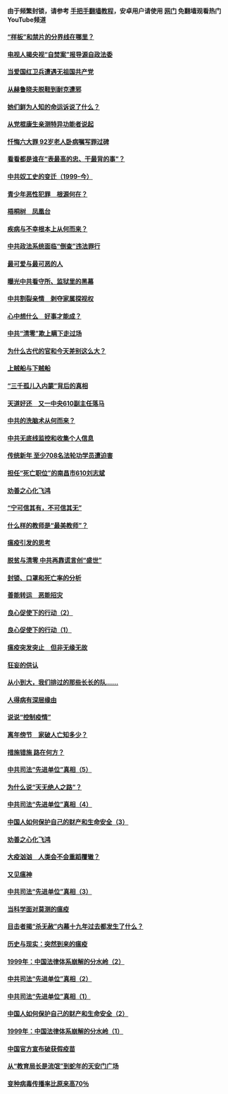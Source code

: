 #### 由于频繁封锁，请参考 [手把手翻墙教程](https://github.com/gfw-breaker/guides/wiki/)，安卓用户请使用 [网门](https://github.com/gfw-breaker/nogfw/blob/master/dl.md?t=04051700) 免翻墙观看热门YouTube频道 

#### [“样板”和禁片的分界线在哪里？](../pages/19/422704.md?t=04051700) 

#### [电视人揭央视“自焚案”报导源自政法委](../pages/19/422770.md?t=04051700) 

#### [当爱国红卫兵遭遇无祖国共产党](../pages/19/422848.md?t=04051700) 

#### [从赫鲁晓夫脱鞋到耐克遭邪](../pages/19/422826.md?t=04051700) 

#### [她们鲜为人知的命运诉说了什么？](../pages/19/422754.md?t=04051700) 

#### [从党棍康生亲测特异功能者说起](../pages/19/422657.md?t=04051700) 

#### [忏悔六大罪 92岁老人卧病嘱写罪过碑](../pages/19/422750.md?t=04051700) 

#### [看看都是谁在“表最高的忠、干最背的事”？](../pages/19/422703.md?t=04051700) 

#### [中共奴工史的变迁（1999-今）](../pages/19/422656.md?t=04051700) 

#### [青少年恶性犯罪　根源何在？](../pages/19/422449.md?t=04051700) 

#### [梧桐树　凤凰台](../pages/19/422442.md?t=04051700) 

#### [疾病与不幸根本上从何而来？](../pages/19/422438.md?t=04051700) 

#### [中共政法系统面临“倒查”违法罪行](../pages/19/422497.md?t=04051700) 

#### [最可爱与最可恶的人](../pages/19/422448.md?t=04051700) 

#### [曝光中共看守所、监狱里的黑幕](../pages/19/422390.md?t=04051700) 

#### [中共割裂亲情　剥夺家属探视权](../pages/19/422364.md?t=04051700) 

#### [心中想什么　好事才能成？](../pages/19/422318.md?t=04051700) 

#### [中共“清零”欺上瞒下走过场](../pages/19/422306.md?t=04051700) 

#### [为什么古代的官和今天差别这么大？](../pages/19/422228.md?t=04051700) 

#### [上贼船与下贼船](../pages/19/422276.md?t=04051700) 

#### [“三千孤儿入内蒙”背后的真相](../pages/19/422229.md?t=04051700) 

#### [天道好还　又一中央610副主任落马](../pages/19/422155.md?t=04051700) 

#### [中共的洗脑术从何而来？](../pages/19/422154.md?t=04051700) 

#### [中共无底线监控和收集个人信息](../pages/19/422039.md?t=04051700) 

#### [传统新年 至少708名法轮功学员遭迫害](../pages/19/421946.md?t=04051700) 

#### [担任“死亡职位”的南昌市610刘志斌](../pages/19/421957.md?t=04051700) 

#### [劝善之心化飞鸿](../pages/19/421164.md?t=04051700) 

#### [“宁可信其有，不可信其无”](../pages/19/421691.md?t=04051700) 

#### [什么样的教师是“最美教师”？](../pages/19/421755.md?t=04051700) 

#### [瘟疫引发的思考](../pages/19/421594.md?t=04051700) 

#### [脱贫与清零 中共再靠谎言创“盛世”](../pages/19/421590.md?t=04051700) 

#### [封锁、口罩和死亡率的分析](../pages/19/421495.md?t=04051700) 

#### [善能转运　恶能招灾](../pages/19/421334.md?t=04051700) 

#### [良心促使下的行动（2）](../pages/19/421361.md?t=04051700) 

#### [良心促使下的行动（1）](../pages/19/421302.md?t=04051700) 

#### [瘟疫突发突止　但非无缘无故](../pages/19/421281.md?t=04051700) 

#### [狂妄的供认](../pages/19/421199.md?t=04051700) 

#### [从小到大，我们排过的那些长长的队……](../pages/19/421243.md?t=04051700) 

#### [人得病有深层缘由](../pages/19/420864.md?t=04051700) 

#### [说说“控制疫情”](../pages/19/420831.md?t=04051700) 

#### [离年傍节　家破人亡知多少？](../pages/19/420563.md?t=04051700) 

#### [措施错施  路在何方？](../pages/19/420076.md?t=04051700) 

#### [中共司法“先进单位”真相（5）](../pages/19/419453.md?t=04051700) 

#### [为什么说“天无绝人之路”？](../pages/19/419618.md?t=04051700) 

#### [中共司法“先进单位”真相（4）](../pages/19/419452.md?t=04051700) 

#### [中国人如何保护自己的财产和生命安全（3）](../pages/19/419405.md?t=04051700) 

#### [劝善之心化飞鸿](../pages/19/418758.md?t=04051700) 

#### [大疫汹汹　人类会不会重蹈覆辙？](../pages/19/419691.md?t=04051700) 

#### [又见瘟神](../pages/19/419225.md?t=04051700) 

#### [中共司法“先进单位”真相（3）](../pages/19/419451.md?t=04051700) 

#### [当科学面对莫测的瘟疫](../pages/19/419625.md?t=04051700) 

#### [目击者揭“杀无赦”内幕十九年过去都发生了什么？](../pages/19/419617.md?t=04051700) 

#### [历史与现实：突然到来的瘟疫](../pages/19/419619.md?t=04051700) 

#### [1999年：中国法律体系崩解的分水岭（2）](../pages/19/419455.md?t=04051700) 

#### [中共司法“先进单位”真相（2）](../pages/19/419450.md?t=04051700) 

#### [中共司法“先进单位”真相（1）](../pages/19/419449.md?t=04051700) 

#### [中国人如何保护自己的财产和生命安全（2）](../pages/19/419404.md?t=04051700) 

#### [1999年：中国法律体系崩解的分水岭（1）](../pages/19/419454.md?t=04051700) 

#### [中国官方宣布破获假疫苗](../pages/19/419504.md?t=04051700) 

#### [从“教育局长是流氓”到蛇年的天安门广场](../pages/19/419470.md?t=04051700) 

#### [变种病毒传播率比原来高70％](../pages/19/419456.md?t=04051700) 

